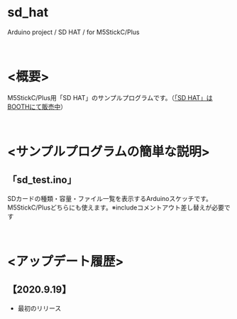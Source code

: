 # sd_hat
Arduino project / SD HAT / for M5StickC/Plus

<br>

# <概要>

M5StickC/Plus用「SD HAT」のサンプルプログラムです。（[「SD HAT」はBOOTHにて販売中](https://kitto-yakudatsu.booth.pm/items/2385035)）<br>

<br>

# <サンプルプログラムの簡単な説明>

## 「sd_test.ino」
SDカードの種類・容量・ファイル一覧を表示するArduinoスケッチです。<br>
M5StickC/Plusどちらにも使えます。※includeコメントアウト差し替えが必要です

<br>

# <アップデート履歴>

## 【2020.9.19】

* 最初のリリース

